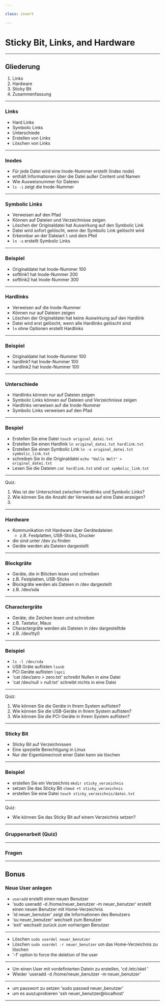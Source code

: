 ```yaml
---

class: invert

---
```


# Sticky Bit, Links, and Hardware

---

## Gliederung

1. Links
2. Hardware
3. Sticky Bit
4. Zusammenfassung

---

### Links

- Hard Links
- Symbolic Links
- Unterschiede
- Erstellen von Links
- Löschen von Links

---

### Inodes

- Für jede Datei wird eine Inode-Nummer erstellt (Index node)
- enthält Informationen über die Datei außer Content und Namen
- Wie Ausweisnummer für Dateien
- `ls -i` zeigt die Inode-Nummer

---
### Symbolic Links

- Verweisen auf den Pfad
- Können auf Dateien und Verzeichnisse zeigen
- Löschen der Originaldatei hat Auswirkung auf den Symbolic Link
- Datei wird sofort gelöscht, wenn der Symbolic Link gelöscht wird
- Erkennbar an der Dateiart `l` und dem Pfeil
- `ln -s` erstellt Symbolic Links
---
### Beispiel

- Originaldatei hat Inode-Nummer 100
- softlink1 hat Inode-Nummer 200
- softlink2 hat Inode-Nummer 300
---
### Hardlinks

- Verweisen auf die Inode-Nummer
- Können nur auf Dateien zeigen
- Löschen der Originaldatei hat keine Auswirkung auf den Hardlink
- Datei wird erst gelöscht, wenn alle Hardlinks gelöscht sind
- `ln` ohne Optionen erstellt Hardlinks
---
### Beispiel

- Originaldatei hat Inode-Nummer 100
- hardlink1 hat Inode-Nummer 100
- hardlink2 hat Inode-Nummer 100
---
### Unterschiede

- Hardlinks können nur auf Dateien zeigen
- Symbolic Links können auf Dateien und Verzeichnisse zeigen
- Hardlinks verweisen auf die Inode-Nummer
- Symbolic Links verweisen auf den Pfad

---

### Bespiel

- Erstellen Sie eine Datei `touch original_datei.txt`
- Erstellen Sie einen Hardlink `ln original_datei.txt hardlink.txt`
- Erstellen Sie einen Symbolic Link `ln -s original_datei.txt symbolic_link.txt`
- schreiben Sie in die Originaldatei `echo "Hallo Welt" > original_datei.txt`
- Lesen Sie die Dateien `cat hardlink.txt` und `cat symbolic_link.txt`

---
Quiz:

1. Was ist der Unterschied zwischen Hardlinks und Symbolic Links?
2. Wie können Sie die Anzahl der Verweise auf eine Datei anzeigen?
3. 
---
### Hardware

- Kommunikation mit Hardware über Gerätedateien
    - z.B. Festplatten, USB-Sticks, Drucker
- die sind unter /dev zu finden
- Geräte werden als Dateien dargestellt

---
### Blockgräte

- Geräte, die in Blöcken lesen und schreiben
- z.B. Festplatten, USB-Sticks
- Blockgräte werden als Dateien in /dev dargestellt
- z.B. /dev/sda

---

### Charactergräte

- Geräte, die Zeichen lesen und schreiben
- z.B. Tastatur, Maus
- Charactergräte werden als Dateien in /dev dargestelltde
- z.B. /dev/tty0
---
### Beispiel

- `ls -l /dev/sda`
- USB Gräte auflisten `lsusb`
- PCI Geräte auflisten `lspci`
- 'cat /dev/zero > zero.txt' schreibt Nullen in eine Datei
- 'cat /dev/null > null.txt' schreibt nichts in eine Datei
---

Quiz:

1. Wie können Sie die Geräte in Ihrem System auflisten?
2. Wie können Sie die USB-Geräte in Ihrem System auflisten?
3. Wie können Sie die PCI-Geräte in Ihrem System auflisten?
---

### Sticky Bit

- Sticky Bit auf Verzeichnissen
- Eine spezielle Berechtigung in Linux
- Nur der Eigentümer/root einer Datei kann sie löschen

---

### Beispiel

- erstellen Sie ein Verzeichnis `mkdir sticky_verzeichnis`
- setzen Sie das Sticky Bit `chmod +t sticky_verzeichnis`
- erstellen Sie eine Datei `touch sticky_verzeichnis/datei.txt`

---

Quiz:

- Wie können Sie das Sticky Bit auf einem Verzeichnis setzen?
---

### Gruppenarbeit (Quiz)

---

### Fragen

---
## Bonus

### Neue User anlegen

- `useradd` erstellt einen neuen Benutzer
- 'sudo useradd -d /home/neuer_benutzer -m neuer_benutzer' erstellt einen neuen Benutzer mit Home-Verzeichnis
- 'id neuer_benutzer' zeigt die Informationen des Benutzers
- 'su neuer_benutzer' wechselt zum Benutzer
- 'exit' wechselt zurück zum vorherigen Benutzer

---

- Löschen `sudo userdel neuer_benutzer`
- Löschen `sudo userdel -r neuer_benutzer` um das Home-Verzeichnis zu löschen
- '-f' option to force the deletion of the user

---

- Um einen User mit vordefinierten Datein zu erstellen, 'cd /etc/skel '
- Wieder 'useradd -d /home/neuer_benutzer -m neuer_benutzer'

---

- um passwort zu setzen 'sudo passwd neuer_benutzer'
- um es auszuprobieren 'ssh neuer_benutzer@localhost'
---